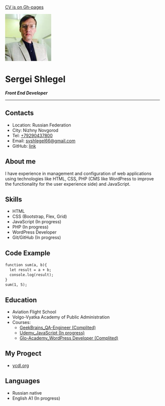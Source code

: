 <!--HEADER-->
[CV is on Gh-pages](https://svhanz.github.io/rsschool-cv/cv)

![foto](foto.jpg)
# Sergei Shlegel 
***Front End Developer*** 

***

## Contacts
* Location: Russian Federation
* City: Nizhny Novgorod
* Tel: <a href="tel:+79290437800">+79290437800</a>
* Email: <a href="mailto:svshlegel66@gmail.com">svshlegel66@gmail.com</a>
* GitHub: [link](https://github.com/svhanz)
  
## About me 
I have experience in management and configuration of web applications using technologies like HTML, CSS, PHP (CMS like WordPress to improve the functionality for the user experience side) and JavaScript.

## Skills
* HTML
* CSS (Bootstrap, Flex, Grid)
* JavaScript (In progress)
* PHP (In progress)
* WordPress Developer
* Git/GitHub (In progress)
  
## Code Example
```
function sum(a, b){
  let result = a + b;
  console.log(result);
}
sum(1, 5);
```

## Education
* Aviation Flight School
* Volgo-Vyatka Academy of Public Administration
* Courses:
   * [GeekBrains_QA-Engineer (Complited)](https://gb.ru/geek_university/qa-engineer)
   * [Udemy_JavaScript (In progress)](https://www.udemy.com/course/javascript-super)
   * [Glo-Academy_WordPress Developer (Complited)](https://glo-academy.com/wp/)
  
## My Progect
* [ycdl.org](https://ycdl.org)
  
## Languages
* Russian native
* English A1 (In progress)
